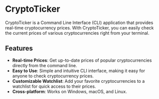 # CryptoTicker

CryptoTicker is a Command Line Interface (CLI) application that provides real-time cryptocurrency prices. With CryptoTicker, you can easily check the current prices of various cryptocurrencies right from your terminal.

## Features

- **Real-time Prices**: Get up-to-date prices of popular cryptocurrencies directly from the command line.
- **Easy to Use**: Simple and intuitive CLI interface, making it easy for anyone to check cryptocurrency prices.
- **Customizable Watchlist**: Add your favorite cryptocurrencies to a watchlist for quick access to their prices.
- **Cross-platform**: Works on Windows, macOS, and Linux.